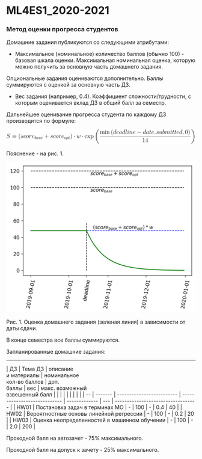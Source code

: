 # ML4ES1_2020-2021
### Метод оценки прогресса студентов

Домашние задания публикуются со следующими атрибутами:

- Максимальное (номинальное) количество баллов (обычно 100) - базовая шкала оценки. Максимальная номинальная оценка, которую можно получить за основную часть домашнего задания.

Опциональные задания оцениваются дополнительно. Баллы суммируются с оценкой за основную часть ДЗ.

- Вес задания (например, 0.4). Коэффициент сложности/трудности, с которым оценивается вклад ДЗ в общий балл за семестр.

Дальнейшее оценивание прогресса студента по каждому ДЗ производится по формуле:

<p align='center'>
    <img src="./img/formula.svg" />
</p>

Пояснение - на рис. 1.

![](./img/scoring.png)

Рис. 1. Оценка домашнего задания (зеленая линия) в зависимости от даты сдачи.



В конце семестра все баллы суммируются.

Запланированные домашние задания:

-------
| ДЗ | Тема ДЗ | описание<br />и материалы | номинальное<br>кол-во баллов | доп.<br>баллы | вес | макс. возможный<br>взвешенный балл |
|    |         |                           |                              |               |     |                                    |
| -- | ------- | ------------------------- | ---------------------------- | ------------- | --- | ---------------------------------- |
| HW01 | Постановка задач в терминах МО | - | 100 | - | 0.4  | 40 |
| HW02 | Вероятностные основы линейной регрессии | - | 100 | - | 0.2  | 20 |
| HW03 | Оценка неопределенностей в машинном обучении | - | 100 | - | 2.0 | 200 |

Проходной балл на автозачет - 75% максимального.

Проходной балл на допуск к зачету - 25% максимального.
